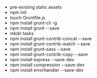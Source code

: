 - pre-existing static assets
- npm init
- touch Gruntfile.js
- npm install grunt-cli -g
- npm install grunt --save
- mkdir tasks
- npm install grunt-contrib-concat --save
- npm install grunt-contrib-watch --save
- npm install grunt-sass --save
- npm install grunt-contrib-copy --save
- npm install express --save-dev
- npm install compression --save-dev
- npm install errorhandler --save-dev
